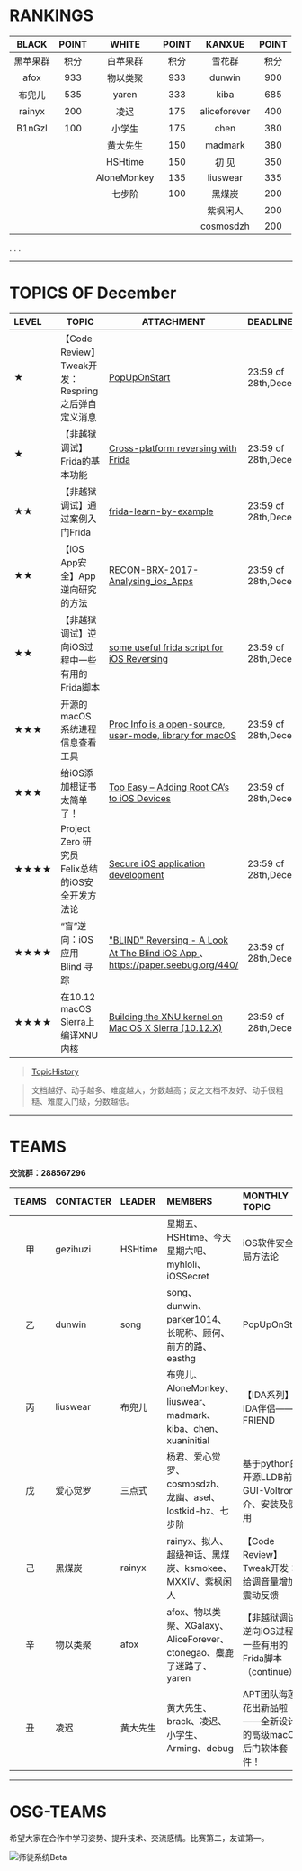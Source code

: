 # RANKINGS

| BLACK  | POINT |    WHITE    | POINT |    KANXUE    | POINT |
| :----: | :---: | :---------: | :---: | :----------: | :---: |
|  黑苹果群  |  积分   |    白苹果群     |  积分   |     雪花群      |  积分   |
|  afox  |  933  |    物以类聚     |  933  |    dunwin    |  900  |
|  布兜儿   |  535  |    yaren    |  333  |     kiba     |  685  |
| rainyx |  200  |     凌迟      |  175  | aliceforever |  400  |
| B1nGzl |  100  |     小学生     |  175  |     chen     |  380  |
|        |       |    黄大先生     |  150  |   madmark    |  380  |
|        |       |   HSHtime   |  150  |     初 见      |  350  |
|        |       | AloneMonkey |  135  |   liuswear   |  335  |
|        |       |     七步阶     |  100  |     黑煤炭      |  200  |
|        |       |             |       |     紫枫闲人     |  200  |
|        |       |             |       |  cosmosdzh   |  200  |

.
.
.

------

# TOPICS OF December

| LEVEL | TOPIC                                 | ATTACHMENT                               | DEADLINE                |
| :---- | ------------------------------------- | ---------------------------------------- | :---------------------- |
| ★     | 【Code Review】Tweak开发：Respring之后弹自定义消息 | [PopUpOnStart](https://github.com/LacertosusRepo/Open-Source-Tweaks) | 23:59 of 28th,December |
| ★     | 【非越狱调试】Frida的基本功能                     | [Cross-platform reversing with Frida](http://2015.zeronights.org/assets/files/23-Ravnas.pdf) | 23:59 of 28th,December |
| ★★    | 【非越狱调试】通过案例入门Frida                    | [frida-learn-by-example](http://www.ninoishere.com/frida-learn-by-example/) | 23:59 of 28th,December |
| ★★    | 【iOS App安全】App逆向研究的方法                 | [RECON-BRX-2017-Analysing_ios_Apps](http://bbs.pediy.com/thread-220771.htm) | 23:59 of 28th,December |
| ★★    | 【非越狱调试】逆向iOS过程中一些有用的Frida脚本           | [some useful frida script for iOS Reversing](https://github.com/as0ler/frida-scripts) | 23:59 of 28th,December |
| ★★★    | 开源的macOS系统进程信息查看工具   |[Proc Info is a open-source, user-mode, library for macOS](https://github.com/objective-see/ProcInfo)           | 23:59 of 28th,December |
|★★★|给iOS添加根证书太简单了！|[Too Easy – Adding Root CA’s to iOS Devices](https://sensepost.com/blog/2016/too-easy-adding-root-cas-to-ios-devices/)|23:59 of 28th,December |
| ★★★★  | Project Zero 研究员 Felix总结的iOS安全开发方法论   | [Secure iOS application development](https://github.com/felixgr/secure-ios-app-dev) | 23:59 of 28th,December |
|★★★★|“盲”逆向：iOS 应用 Blind 寻踪|["BLIND" Reversing - A Look At The Blind iOS App ](https://exceptionlevelone.blogspot.tw/2017/10/blind-reversing.html)、https://paper.seebug.org/440/|23:59 of 28th,December |
|★★★★|在10.12 macOS Sierra上编译XNU内核|[Building the XNU kernel on Mac OS X Sierra (10.12.X)](https://0xcc.re/building-xnu-kernel-macosx-sierrra-10-12-x/)|23:59 of 28th,December |


>[TopicHistory](TopicHistory.md)

>文档越好、动手越多、难度越大，分数越高；反之文档不友好、动手很粗糙、难度入门级，分数越低。

***

# TEAMS

**交流群：288567296**

| TEAMS | CONTACTER | LEADER | MEMBERS                                  | MONTHLY TOPIC                        |
| :---: | :-------- | :----- | :--------------------------------------- | :----------------------------------- |
|   甲   | gezihuzi  | HSHtime | 星期五、HSHtime、今天星期六吧、myhloli、iOSSecret | iOS软件安全全局方法论                         |
|   乙   | dunwin    | song   | song、dunwin、parker1014、长昵称、顾何、前方的路、easthg | PopUpOnStart                         |
|   丙   | liuswear  | 布兜儿    | 布兜儿、AloneMonkey、liuswear、madmark、kiba、chen、xuaninitial | 【IDA系列】IDA伴侣——FRIEND                 |
|   戊   | 爱心觉罗      | 三点式    | 杨君、爱心觉罗、cosmosdzh、龙幽、asel、lostkid-hz、七步阶 | 基于python的开源LLDB前端GUI-Voltron简介、安装及使用 |
|   己   | 黑煤炭       | rainyx | rainyx、拟人、超级神话、黑煤炭、ksmokee、MXXIV、紫枫闲人    | 【Code Review】Tweak开发：给调音量增加震动反馈      |
|   辛   | 物以类聚      | afox   | afox、物以类聚、XGalaxy、AliceForever、ctonegao、麋鹿了迷路了、yaren | 【非越狱调试】逆向iOS过程中一些有用的Frida脚本（continue）          |
|   丑   | 凌迟        | 黄大先生   | 黄大先生、brack、凌迟、小学生、Arming、debug           | APT团队海莲花出新品啦——全新设计的高级macOS后门软体套件！    |

***

# OSG-TEAMS
希望大家在合作中学习姿势、提升技术、交流感情。比赛第二，友谊第一。

![师徒系统Beta](pic/teams.jpg)

